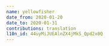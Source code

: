 ```yaml
---
name: yellowfisher
date_from: 2020-01-20
date_to: 2020-01-31
contributions: translation
l10n_id: 44uyMiJUEAlnZX4jMkS_Qpd2x0Q
---
```

